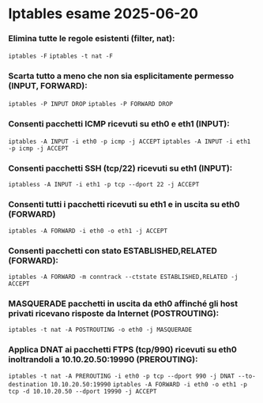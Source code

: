 # Iptables esame 2025-06-20

### Elimina tutte le regole esistenti (filter, nat):
`iptables -F`
`iptables -t nat -F`

### Scarta tutto a meno che non sia esplicitamente permesso (INPUT, FORWARD):
`iptables -P INPUT DROP`
`iptables -P FORWARD DROP`

### Consenti pacchetti ICMP ricevuti su eth0 e eth1 (INPUT):
`iptables -A INPUT -i eth0 -p icmp -j ACCEPT`
`iptables -A INPUT -i eth1 -p icmp -j ACCEPT`

### Consenti pacchetti SSH (tcp/22) ricevuti su eth1 (INPUT):
`iptabless -A INPUT -i eth1 -p tcp --dport 22 -j ACCEPT`

### Consenti tutti i pacchetti ricevuti su eth1 e in uscita su eth0 (FORWARD)
`iptables -A FORWARD -i eth0 -o eth1 -j ACCEPT`

### Consenti pacchetti con stato ESTABLISHED,RELATED (FORWARD):
`iptables -A FORWARD -m conntrack --ctstate ESTABLISHED,RELATED -j ACCEPT`

### MASQUERADE pacchetti in uscita da eth0 affinché gli host privati ricevano risposte da Internet (POSTROUTING):
`iptables -t nat -A POSTROUTING -o eth0 -j MASQUERADE`

### Applica DNAT ai pacchetti FTPS (tcp/990) ricevuti su eth0 inoltrandoli a 10.10.20.50:19990 (PREROUTING):
`iptables -t nat -A PREROUTING -i eth0 -p tcp --dport 990 -j DNAT --to-destination 10.10.20.50:19990`
`iptables -A FORWARD -i eth0 -o eth1 -p tcp -d 10.10.20.50 --dport 19990 -j ACCEPT`